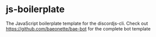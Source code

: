 # js-boilerplate
The JavaScript boilerplate template for the discordjs-cli. Check out https://github.com/baeonette/bae-bot for the complete bot template

